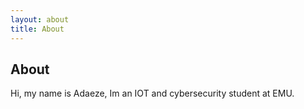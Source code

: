 ```yaml
---
layout: about
title: About
---
```


## About

Hi, my name is Adaeze, Im an IOT and cybersecurity student at EMU.
